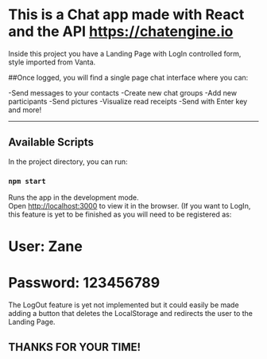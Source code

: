 # This is a Chat app made with React and the API https://chatengine.io 

Inside this project you have a Landing Page with LogIn controlled form, style imported from Vanta.

##Once logged, you will find a single page chat interface where you can:

-Send messages to your contacts
-Create new chat groups
-Add new participants
-Send pictures
-Visualize read receipts
-Send with Enter key and more! 

-----------------------------------------------------------------------------------------------------

## Available Scripts

In the project directory, you can run:

### `npm start`

Runs the app in the development mode.\
Open [http://localhost:3000](http://localhost:3000) to view it in the browser. (If you want to LogIn, this feature is yet to be finished as you will need to be registered as:

# User: Zane 
# Password: 123456789

The LogOut feature is yet not implemented but it could easily be made adding a button that deletes the LocalStorage and redirects the user to the Landing Page.

## THANKS FOR YOUR TIME! 
